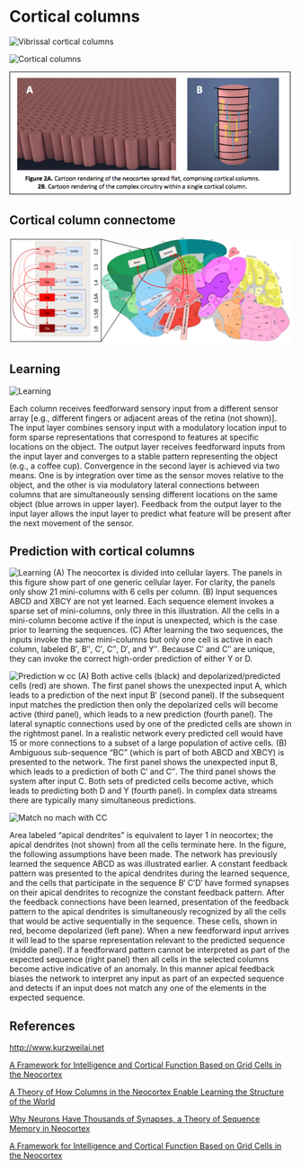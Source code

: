 # Cortical columns

![Vibrissal cortical columns](http://www.kurzweilai.net/images/vibrissal-cortex-rat.jpg)

![Cortical columns](https://c1.staticflickr.com/3/2747/4187284211_15c2311a1a.jpg)

![Cartoon cortical columns](cartoon_cortical_columns.png)


## Cortical column connectome

![Cortical column connectome](thalamus_cortex.png)

## Learning

![Learning](https://www.frontiersin.org/files/Articles/295079/fncir-11-00081-HTML/image_m/fncir-11-00081-g001.jpg)

Each column receives feedforward sensory input from a different sensor array [e.g., different fingers or adjacent areas of the retina (not shown)]. The input layer combines sensory input with a modulatory location input to form sparse representations that correspond to features at specific locations on the object. The output layer receives feedforward inputs from the input layer and converges to a stable pattern representing the object (e.g., a coffee cup). Convergence in the second layer is achieved via two means. One is by integration over time as the sensor moves relative to the object, and the other is via modulatory lateral connections between columns that are simultaneously sensing different locations on the same object (blue arrows in upper layer). Feedback from the output layer to the input layer allows the input layer to predict what feature will be present after the next movement of the sensor.

## Prediction with cortical columns 

![Learning](https://www.frontiersin.org/files/Articles/174222/fncir-10-00023-HTML/image_m/fncir-10-00023-g002.jpg)
(A) The neocortex is divided into cellular layers. The panels in this figure show part of one generic cellular layer. For clarity, the panels only show 21 mini-columns with 6 cells per column. (B) Input sequences ABCD and XBCY are not yet learned. Each sequence element invokes a sparse set of mini-columns, only three in this illustration. All the cells in a mini-column become active if the input is unexpected, which is the case prior to learning the sequences. (C) After learning the two sequences, the inputs invoke the same mini-columns but only one cell is active in each column, labeled B′, B″, C′, C″, D′, and Y″. Because C′ and C″ are unique, they can invoke the correct high-order prediction of either Y or D.

![Prediction w cc](https://www.frontiersin.org/files/Articles/174222/fncir-10-00023-HTML/image_m/fncir-10-00023-g003.jpg)
(A) Both active cells (black) and depolarized/predicted cells (red) are shown. The first panel shows the unexpected input A, which leads to a prediction of the next input B′ (second panel). If the subsequent input matches the prediction then only the depolarized cells will become active (third panel), which leads to a new prediction (fourth panel). The lateral synaptic connections used by one of the predicted cells are shown in the rightmost panel. In a realistic network every predicted cell would have 15 or more connections to a subset of a large population of active cells. (B) Ambiguous sub-sequence “BC” (which is part of both ABCD and XBCY) is presented to the network. The first panel shows the unexpected input B, which leads to a prediction of both C′ and C″. The third panel shows the system after input C. Both sets of predicted cells become active, which leads to predicting both D and Y (fourth panel). In complex data streams there are typically many simultaneous predictions.

![Match no mach with CC](https://www.frontiersin.org/files/Articles/174222/fncir-10-00023-HTML/image_m/fncir-10-00023-g004.jpg)

Area labeled “apical dendrites” is equivalent to layer 1 in neocortex; the apical dendrites (not shown) from all the cells terminate here. In the figure, the following assumptions have been made. The network has previously learned the sequence ABCD as was illustrated earlier. A constant feedback pattern was presented to the apical dendrites during the learned sequence, and the cells that participate in the sequence B′ C′D′ have formed synapses on their apical dendrites to recognize the constant feedback pattern. After the feedback connections have been learned, presentation of the feedback pattern to the apical dendrites is simultaneously recognized by all the cells that would be active sequentially in the sequence. These cells, shown in red, become depolarized (left pane). When a new feedforward input arrives it will lead to the sparse representation relevant to the predicted sequence (middle panel). If a feedforward pattern cannot be interpreted as part of the expected sequence (right panel) then all cells in the selected columns become active indicative of an anomaly. In this manner apical feedback biases the network to interpret any input as part of an expected sequence and detects if an input does not match any one of the elements in the expected sequence.

## References

http://www.kurzweilai.net

[A Framework for Intelligence and Cortical Function Based on Grid Cells in the Neocortex](https://numenta.com/assets/pdf/research-publications/papers/Companion-paper-to-Thousand-Brains-Theory-of-Intelligence.pdf)

[A Theory of How Columns in the Neocortex Enable Learning the Structure of the World](https://www.frontiersin.org/articles/10.3389/fncir.2017.00081/full)

[Why Neurons Have Thousands of Synapses, a Theory of Sequence Memory in Neocortex](https://www.frontiersin.org/articles/10.3389/fncir.2016.00023/full)

[A Framework for Intelligence and Cortical Function Based on Grid Cells in the Neocortex](https://www.frontiersin.org/articles/10.3389/fncir.2018.00121/full)
